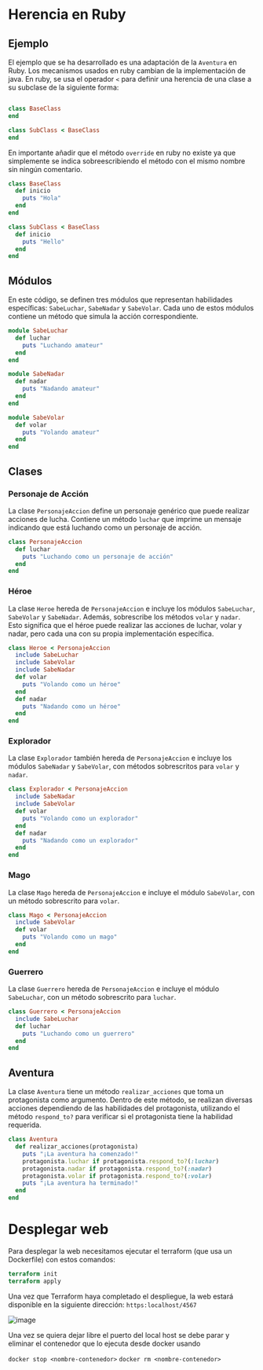 # Herencia en Ruby

## Ejemplo

El ejemplo que se ha desarrollado es una adaptación de la `Aventura` en Ruby. Los mecanismos usados en ruby cambian de la implementación de java. 
En ruby, se usa  el operador `<` para definir una herencia de una clase a su subclase de la siguiente forma:
```ruby

class BaseClass
end

class SubClass < BaseClass
end
```
En importante añadir que el método `override` en ruby no existe ya que simplemente se indica sobreescribiendo el método con el mismo nombre sin ningún comentario.
```ruby
class BaseClass
  def inicio
    puts "Hola"
  end
end

class SubClass < BaseClass
  def inicio
    puts "Hello"
  end
end
```


## Módulos

En este código, se definen tres módulos que representan habilidades específicas: `SabeLuchar`, `SabeNadar` y `SabeVolar`. Cada uno de estos módulos contiene un método que simula la acción correspondiente.
```ruby
module SabeLuchar
  def luchar
    puts "Luchando amateur"
  end
end

module SabeNadar
  def nadar
    puts "Nadando amateur"
  end
end

module SabeVolar
  def volar
    puts "Volando amateur"
  end
end
```

## Clases

### Personaje de Acción

La clase `PersonajeAccion` define un personaje genérico que puede realizar acciones de lucha. Contiene un método `luchar` que imprime un mensaje indicando que está luchando como un personaje de acción.
```ruby
class PersonajeAccion
  def luchar
    puts "Luchando como un personaje de acción"
  end
end
```

### Héroe

La clase `Heroe` hereda de `PersonajeAccion` e incluye los módulos `SabeLuchar`, `SabeVolar` y `SabeNadar`. Además, sobrescribe los métodos `volar` y `nadar`. Esto significa que el héroe puede realizar las acciones de luchar, volar y nadar, pero cada una con su propia implementación específica.

```ruby
class Heroe < PersonajeAccion
  include SabeLuchar
  include SabeVolar
  include SabeNadar
  def volar
    puts "Volando como un héroe"
  end
  def nadar
    puts "Nadando como un héroe"
  end
end
```

### Explorador

La clase `Explorador` también hereda de `PersonajeAccion` e incluye los módulos `SabeNadar` y `SabeVolar`, con métodos sobrescritos para `volar` y `nadar`.
```ruby
class Explorador < PersonajeAccion
  include SabeNadar
  include SabeVolar
  def volar
    puts "Volando como un explorador"
  end
  def nadar
    puts "Nadando como un explorador"
  end
end
```

### Mago

La clase `Mago` hereda de `PersonajeAccion` e incluye el módulo `SabeVolar`, con un método sobrescrito para `volar`.
```ruby
class Mago < PersonajeAccion
  include SabeVolar
  def volar
    puts "Volando como un mago"
  end
end
```

### Guerrero

La clase `Guerrero` hereda de `PersonajeAccion` e incluye el módulo `SabeLuchar`, con un método sobrescrito para `luchar`.
```ruby
class Guerrero < PersonajeAccion
  include SabeLuchar
  def luchar
    puts "Luchando como un guerrero"
  end
end
```

## Aventura

La clase `Aventura` tiene un método `realizar_acciones` que toma un protagonista como argumento. Dentro de este método, se realizan diversas acciones dependiendo de las habilidades del protagonista, utilizando el método `respond_to?` para verificar si el protagonista tiene la habilidad requerida.
```ruby
class Aventura
  def realizar_acciones(protagonista)
    puts "¡La aventura ha comenzado!"
    protagonista.luchar if protagonista.respond_to?(:luchar)
    protagonista.nadar if protagonista.respond_to?(:nadar)
    protagonista.volar if protagonista.respond_to?(:volar)
    puts "¡La aventura ha terminado!"
  end
end
```
# Desplegar web 
Para desplegar la web necesitamos ejecutar el terraform (que usa un Dockerfile) con estos comandos:

```terraform
terraform init
terraform apply
```
Una vez que Terraform haya completado el despliegue, la web estará disponible en la siguiente dirección:
`https:localhost/4567`

![image](https://github.com/martaajonees/impl-24/assets/100365874/693b005e-88a2-4232-81a3-82d536ea8c84)

Una vez se quiera dejar libre el puerto del local host se debe parar y eliminar el contenedor que lo ejecuta desde docker usando

`docker stop <nombre-contenedor>`
`docker rm <nombre-contenedor>`


